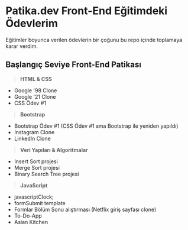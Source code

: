 # Patika.dev Front-End Eğitimdeki Ödevlerim

Eğitimler boyunca verilen ödevlerin bir çoğunu bu repo içinde toplamaya karar verdim.

 
## **Başlangıç Seviye Front-End Patikası**

>**HTML & CSS**
- Google '98 Clone 
- Google '21 Clone
- CSS Ödev #1
>**Bootstrap**
- Bootstrap Ödev #1 (CSS Ödev #1 ama Bootstrap ile yeniden yapıldı)
- Instagram Clone
- LinkedIn Clone
>**Veri Yapıları & Algoritmalar**
- Insert Sort projesi
- Merge Sort projesi
- Binary Search Tree projesi
>**JavaScript**
- javascriptClock;
- formSubmit template
- Formlar Bölüm Sonu alıştırması (Netflix giriş sayfası clone)
- To-Do-App
- Asian Kitchen
 
